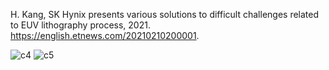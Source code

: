 H. Kang, SK Hynix presents various solutions to difficult challenges related to EUV lithography process, 2021. https://english.etnews.com/20210210200001.

![c4](https://user-images.githubusercontent.com/124348594/220332717-bc9f7f64-c934-4b88-ac76-c9d8c9319207.png)
![c5](https://user-images.githubusercontent.com/124348594/220332722-009137f8-3c01-494d-8511-97d9613d5c38.png)
